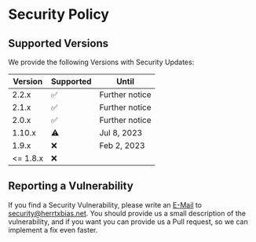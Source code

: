 # Security Policy

## Supported Versions

We provide the following Versions with Security Updates:

| Version  | Supported          | Until          |
|----------|--------------------|----------------|
| 2.2.x    | :white_check_mark: | Further notice |
| 2.1.x    | :white_check_mark: | Further notice |
| 2.0.x    | :white_check_mark: | Further notice |
| 1.10.x   | :warning:          | Jul 8, 2023    |
| 1.9.x    | :x:                | Feb 2, 2023    |
| <= 1.8.x | :x:                |                |

## Reporting a Vulnerability

If you find a Security Vulnerability, please write an [E-Mail](mailto:security@herrtxbias.net) to security@herrtxbias.net.
You should provide us a small description of the vulnerability, and if you want you can provide us a Pull request, so we can implement a fix even faster.
